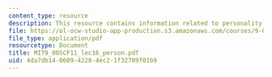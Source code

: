 ```yaml
---
content_type: resource
description: This resource contains information related to personality.
file: https://ol-ocw-studio-app-production.s3.amazonaws.com/courses/9-00sc-introduction-to-psychology-fall-2011/4da7db14060942284ec21f32709f01b9_MIT9_00SCF11_lec16_person.pdf
file_type: application/pdf
resourcetype: Document
title: MIT9_00SCF11_lec16_person.pdf
uid: 4da7db14-0609-4228-4ec2-1f32709f01b9
---
```

